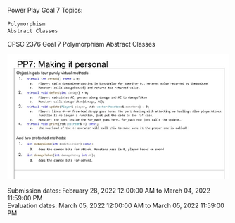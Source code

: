 
Power Play Goal 7
Topics:

    Polymorphism
    Abstract Classes

CPSC 2376 Goal 7 Polymorphism Abstract Classes

![PP7 - Making it personal](CPSC.2376.Goal.7.Polymorphism.Abstract.Classes.jpg "optional-title")

Submission dates: February 28, 2022 12:00:00 AM to March 04, 2022 11:59:00 PM
<br>Evaluation dates: March 05, 2022 12:00:00 AM to March 05, 2022 11:59:00 PM
